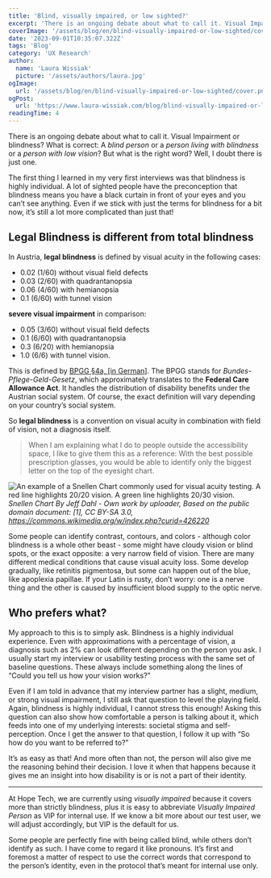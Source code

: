 ```yaml
---
title: 'Blind, visually impaired, or low sighted?'
excerpt: 'There is an ongoing debate about what to call it. Visual Impairment or blindness? What is correct: A blind person or a person living with blindness or a person with low vision? But what is the right word? Well, I doubt there is just one...'
coverImage: '/assets/blog/en/blind-visually-impaired-or-low-sighted/cover.png'
date: '2023-09-01T10:35:07.322Z'
tags: 'Blog'
category: 'UX Research'
author:
  name: 'Laura Wissiak'
  picture: '/assets/authors/laura.jpg'
ogImage:
  url: '/assets/blog/en/blind-visually-impaired-or-low-sighted/cover.png'
ogPost:
  url: 'https://www.laura-wissiak.com/blog/blind-visually-impaired-or-low-sighted'
readingTime: 4
---
```


There is an ongoing debate about what to call it. Visual Impairment or blindness? What is correct: A _blind person_ or a _person living with blindness_ or a _person with low vision_? But what is the right word? Well, I doubt there is just one.

The first thing I learned in my very first interviews was that blindness is highly individual. A lot of sighted people have the preconception that blindness means you have a black curtain in front of your eyes and you can’t see anything. Even if we stick with just the terms for blindness for a bit now, it’s still a lot more complicated than just that!

## Legal Blindness is different from total blindness

In Austria, **legal blindness** is defined by visual acuity in the following cases:

- 0.02 (1/60) without visual field defects
- 0.03 (2/60) with quadrantanopsia
- 0.06 (4/60) with hemianopsia
- 0.1 (6/60) with tunnel vision

**severe visual impairment** in comparison:

- 0.05 (3/60) without visual field defects
- 0.1 (6/60) with quadrantanopsia
- 0.3 (6/20) with hemianopsia
- 1.0 (6/6) with tunnel vision.

This is defined by [BPGG §4a, [in German]](https://www.ris.bka.gv.at/normdokument.wxe?ShowPrintPreview=True&abfrage=bundesnormen&anlage=&artikel=&fassungvom=2021-05-12&gesetzesnummer=10008859&paragraf=4a&uebergangsrecht=). The BPGG stands for _Bundes-Pflege-Geld-Gesetz_, which approximately translates to the **Federal Care Allowance Act**. It handles the distribution of disability benefits under the Austrian social system. Of course, the exact definition will vary depending on your country’s social system.

So **legal blindness** is a convention on visual acuity in combination with field of vision, not a diagnosis itself.

> When I am explaining what I do to people outside the accessibility space, I like to give them this as a reference: With the best possible prescription glasses, you would be able to identify only the biggest letter on the top of the eyesight chart.

![An example of a Snellen Chart commonly used for visual acuity testing. A red line highlights 20/20 vision. A green line highlights 20/30 vision.](/assets/blog/en/blind-visually-impaired-or-low-sighted/image-1.png)
_Snellen Chart By Jeff Dahl - Own work by uploader, Based on the public domain document: [1], CC BY-SA 3.0, https://commons.wikimedia.org/w/index.php?curid=426220_

Some people can identify contrast, contours, and colors - although color blindness is a whole other beast - some might have cloudy vision or blind spots, or the exact opposite: a very narrow field of vision. There are many different medical conditions that cause visual acuity loss. Some develop gradually, like retinitis pigmentosa, but some can happen out of the blue, like apoplexia papillae. If your Latin is rusty, don’t worry: one is a nerve thing and the other is caused by insufficient blood supply to the optic nerve.

## Who prefers what?

My approach to this is to simply ask. Blindness is a highly individual experience. Even with approximations with a percentage of vision, a diagnosis such as 2% can look different depending on the person you ask. I usually start my interview or usability testing process with the same set of baseline questions. These always include something along the lines of “Could you tell us how your vision works?”

Even if I am told in advance that my interview partner has a slight, medium, or strong visual impairment, I still ask that question to level the playing field. Again, blindness is highly individual, I cannot stress this enough! Asking this question can also show how comfortable a person is talking about it, which feeds into one of my underlying interests: societal stigma and self-perception. Once I get the answer to that question, I follow it up with “So how do you want to be referred to?”

It’s as easy as that! And more often than not, the person will also give me the reasoning behind their decision. I love it when that happens because it gives me an insight into how disability is or is not a part of their identity.

---

At Hope Tech, we are currently using _visually impaired_ because it covers more than strictly blindness, plus it is easy to abbreviate _Visually Impaired Person_ as VIP for internal use. If we know a bit more about our test user, we will adjust accordingly, but VIP is the default for us.

Some people are perfectly fine with being called blind, while others don’t identify as such. I have come to regard it like pronouns. It’s first and foremost a matter of respect to use the correct words that correspond to the person’s identity, even in the protocol that’s meant for internal use only.

